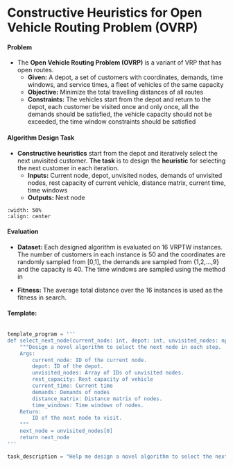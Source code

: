 # **Constructive Heuristics** for Open Vehicle Routing Problem (OVRP)

#### **Problem** 

+ The **Open Vehicle Routing Problem (OVRP)** is a variant of VRP that has open routes. 
  + **Given:** A depot, a set of customers with coordinates, demands, time windows, and service times, a fleet of vehicles of the same capacity
  + **Objective:** Minimize the total travelling distances of all routes
  + **Constraints:** The vehicles start from the depot and return to the depot, each customer be visited once and only once, all the demands should be satisfied, the vehicle capacity should not be exceeded, the time window constraints should be satisfied

#### Algorithm Design Task

+ **Constructive heuristics** start from the depot and iteratively select the next unvisited customer. **The task** is to design the **heuristic** for selecting the next customer in each iteration.
  + **Inputs:** Current node, depot, unvisited nodes, demands of unvisited nodes, rest capacity of current vehicle, distance matrix, current time, time windows
  + **Outputs:** Next node

```{image} ./vrptw_construct.png
:width: 50%
:align: center
```

#### Evaluation

+ **Dataset:** Each designed algorithm is evaluated on 16 VRPTW instances. The number of customers in each instance is 50 and the coordinates are randomly sampled from [0,1], the demands are sampled from {1,2,...,9} and the capacity is 40. The time windows are sampled using the method in

+ **Fitness:** The average total distance over the 16 instances is used as the fitness in search.

#### Template: 

```python

template_program = '''
def select_next_node(current_node: int, depot: int, unvisited_nodes: np.ndarray, rest_capacity: np.ndarray, current_time: np.ndarray, demands: np.ndarray, distance_matrix: np.ndarray, time_windows: np.ndarray) -> int:
    """Design a novel algorithm to select the next node in each step.
    Args:
        current_node: ID of the current node.
        depot: ID of the depot.
        unvisited_nodes: Array of IDs of unvisited nodes.
        rest_capacity: Rest capacity of vehicle
        current_time: Current time
        demands: Demands of nodes
        distance_matrix: Distance matrix of nodes.
        time_windows: Time windows of nodes.
    Return:
        ID of the next node to visit.
    """
    next_node = unvisited_nodes[0]
    return next_node
'''

task_description = "Help me design a novel algorithm to select the next node in each step."


```

